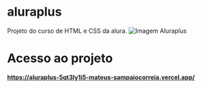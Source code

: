 # aluraplus
Projeto do curso de HTML e CSS da alura.
![Imagem Aluraplus](https://user-images.githubusercontent.com/130799195/236550114-b01017fc-15f8-4aab-b34a-1825538e8691.png)
# Acesso ao projeto
**https://aluraplus-5qt3ly1i5-mateus-sampaiocorreia.vercel.app/**
